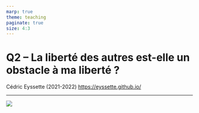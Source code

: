 ```yaml
---
marp: true
theme: teaching
paginate: true
size: 4:3
---
```


<!-- _class: titre -->

# Q2 – La liberté des autres est-elle un obstacle à ma liberté ?
Cédric Eyssette (2021-2022)
https://eyssette.github.io/

---
<!-- _class: i1t0 -->

[![](https://cdn.pixabay.com/photo/2019/04/19/18/59/desert-island-4140129_1280.jpg)](https://ladigitale.dev/digiplay/#/v/61555be15a915)